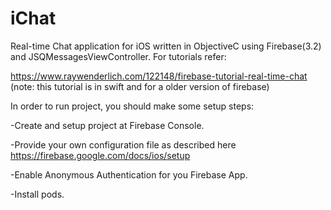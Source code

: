 # iChat
Real-time Chat application for iOS written in ObjectiveC using Firebase(3.2) and JSQMessagesViewController. For tutorials refer:

https://www.raywenderlich.com/122148/firebase-tutorial-real-time-chat 
(note: this tutorial is in swift and for a older version of firebase)


In order to run project, you should make some setup steps: 

-Create and setup project at Firebase Console. 

-Provide your own configuration file as described here https://firebase.google.com/docs/ios/setup

-Enable Anonymous Authentication for you Firebase App.

-Install pods.
